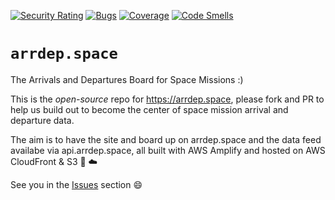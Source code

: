 [![Security Rating](https://sonarcloud.io/api/project_badges/measure?project=arrdep.space&metric=security_rating)](https://sonarcloud.io/dashboard?id=arrdep.space) [![Bugs](https://sonarcloud.io/api/project_badges/measure?project=arrdep.space&metric=bugs)](https://sonarcloud.io/dashboard?id=arrdep.space) [![Coverage](https://sonarcloud.io/api/project_badges/measure?project=arrdep.space&metric=coverage)](https://sonarcloud.io/dashboard?id=aldegoeij_arrdep.space) [![Code Smells](https://sonarcloud.io/api/project_badges/measure?project=arrdep.space&metric=code_smells)](https://sonarcloud.io/dashboard?id=arrdep.space) 

# `arrdep.space`

The Arrivals and Departures Board for Space Missions :)

This is the _open-source_ repo for https://arrdep.space, please fork and PR to help us build out to become the center of space mission arrival and departure data.

The aim is to have the site and board up on arrdep.space and the data feed availabe via api.arrdep.space, all built with AWS Amplify and hosted on AWS CloudFront & S3 :muscle: :cloud:

See you in the [Issues](https://github.com/aldegoeij/arrdep.space/issues) section 😄
